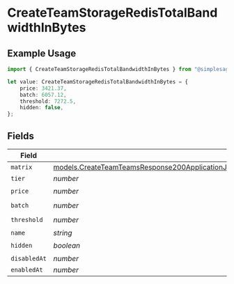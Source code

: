 # CreateTeamStorageRedisTotalBandwidthInBytes

## Example Usage

```typescript
import { CreateTeamStorageRedisTotalBandwidthInBytes } from "@simplesagar/vercel/models/createteamop.js";

let value: CreateTeamStorageRedisTotalBandwidthInBytes = {
    price: 3421.37,
    batch: 6057.12,
    threshold: 7272.5,
    hidden: false,
};
```

## Fields

| Field                                                                                                                                                                                                                                                  | Type                                                                                                                                                                                                                                                   | Required                                                                                                                                                                                                                                               | Description                                                                                                                                                                                                                                            |
| ------------------------------------------------------------------------------------------------------------------------------------------------------------------------------------------------------------------------------------------------------ | ------------------------------------------------------------------------------------------------------------------------------------------------------------------------------------------------------------------------------------------------------ | ------------------------------------------------------------------------------------------------------------------------------------------------------------------------------------------------------------------------------------------------------ | ------------------------------------------------------------------------------------------------------------------------------------------------------------------------------------------------------------------------------------------------------ |
| `matrix`                                                                                                                                                                                                                                               | [models.CreateTeamTeamsResponse200ApplicationJSONResponseBodyBillingInvoiceItemsStorageRedisTotalBandwidthInBytesMatrix](../models/createteamteamsresponse200applicationjsonresponsebodybillinginvoiceitemsstorageredistotalbandwidthinbytesmatrix.md) | :heavy_minus_sign:                                                                                                                                                                                                                                     | N/A                                                                                                                                                                                                                                                    |
| `tier`                                                                                                                                                                                                                                                 | *number*                                                                                                                                                                                                                                               | :heavy_minus_sign:                                                                                                                                                                                                                                     | N/A                                                                                                                                                                                                                                                    |
| `price`                                                                                                                                                                                                                                                | *number*                                                                                                                                                                                                                                               | :heavy_check_mark:                                                                                                                                                                                                                                     | N/A                                                                                                                                                                                                                                                    |
| `batch`                                                                                                                                                                                                                                                | *number*                                                                                                                                                                                                                                               | :heavy_check_mark:                                                                                                                                                                                                                                     | N/A                                                                                                                                                                                                                                                    |
| `threshold`                                                                                                                                                                                                                                            | *number*                                                                                                                                                                                                                                               | :heavy_check_mark:                                                                                                                                                                                                                                     | N/A                                                                                                                                                                                                                                                    |
| `name`                                                                                                                                                                                                                                                 | *string*                                                                                                                                                                                                                                               | :heavy_minus_sign:                                                                                                                                                                                                                                     | N/A                                                                                                                                                                                                                                                    |
| `hidden`                                                                                                                                                                                                                                               | *boolean*                                                                                                                                                                                                                                              | :heavy_check_mark:                                                                                                                                                                                                                                     | N/A                                                                                                                                                                                                                                                    |
| `disabledAt`                                                                                                                                                                                                                                           | *number*                                                                                                                                                                                                                                               | :heavy_minus_sign:                                                                                                                                                                                                                                     | N/A                                                                                                                                                                                                                                                    |
| `enabledAt`                                                                                                                                                                                                                                            | *number*                                                                                                                                                                                                                                               | :heavy_minus_sign:                                                                                                                                                                                                                                     | N/A                                                                                                                                                                                                                                                    |